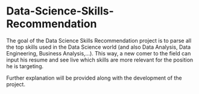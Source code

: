 # Data-Science-Skills-Recommendation

The goal of the Data Science Skills Recommendation project is to parse all the top skills used in the Data Science world (and also Data Analysis, Data Engineering, Business Analysis,...). 
This way, a new comer to the field can input his resume and see live which skills are more relevant for the position he is targeting.

Further explanation will be provided along with the development of the project.
